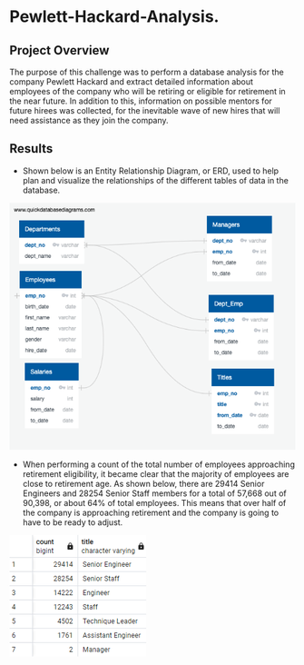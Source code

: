 # Pewlett-Hackard-Analysis.

## Project Overview
The purpose of this challenge was to perform a database analysis for the company Pewlett Hackard and extract detailed information about employees of the company who will be retiring or eligible for retirement in the near future. In addition to this, information on possible mentors for future hirees was collected, for the inevitable wave of new hires that will need assistance as they join the company.

## Results
* Shown below is an Entity Relationship Diagram, or ERD, used to help plan and visualize the relationships of the different tables of data in the database.

![ERD](ERD.png)

* When performing a count of the total number of employees approaching retirement eligibility, it became clear that the majority of employees are close to retirement age. As shown below, there are 29414 Senior Engineers and 28254 Senior Staff members for a total of 57,668 out of 90,398, or about 64% of total employees. This means that over half of the company is approaching retirement and the company is going to have to be ready to adjust.

![senior_employee_count](retirement_count.png)
